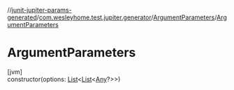 //[junit-jupiter-params-generated](../../../index.md)/[com.wesleyhome.test.jupiter.generator](../index.md)/[ArgumentParameters](index.md)/[ArgumentParameters](-argument-parameters.md)

# ArgumentParameters

[jvm]\
constructor(options: [List](https://kotlinlang.org/api/latest/jvm/stdlib/kotlin.collections/-list/index.html)&lt;[List](https://kotlinlang.org/api/latest/jvm/stdlib/kotlin.collections/-list/index.html)&lt;[Any](https://kotlinlang.org/api/latest/jvm/stdlib/kotlin/-any/index.html)?&gt;&gt;)

